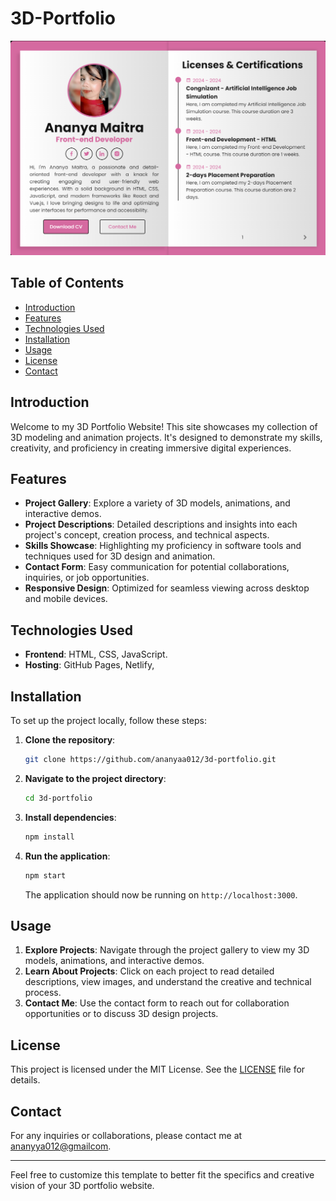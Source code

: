 # 3D-Portfolio
  <img src="https://github.com/ananyaa012/3D-Portfolio/blob/main/3D-portfolio/Screenshot%202024-07-17%20183009.png">
</div>


## Table of Contents

- [Introduction](#introduction)
- [Features](#features)
- [Technologies Used](#technologies-used)
- [Installation](#installation)
- [Usage](#usage)
- [License](#license)
- [Contact](#contact)

## Introduction

Welcome to my 3D Portfolio Website! This site showcases my collection of 3D modeling and animation projects. It's designed to demonstrate my skills, creativity, and proficiency in creating immersive digital experiences.

## Features

- **Project Gallery**: Explore a variety of 3D models, animations, and interactive demos.
- **Project Descriptions**: Detailed descriptions and insights into each project's concept, creation process, and technical aspects.
- **Skills Showcase**: Highlighting my proficiency in software tools and techniques used for 3D design and animation.
- **Contact Form**: Easy communication for potential collaborations, inquiries, or job opportunities.
- **Responsive Design**: Optimized for seamless viewing across desktop and mobile devices.

## Technologies Used

- **Frontend**: HTML, CSS, JavaScript.
- **Hosting**: GitHub Pages, Netlify, 

## Installation

To set up the project locally, follow these steps:

1. **Clone the repository**:
   ```sh
   git clone https://github.com/ananyaa012/3d-portfolio.git
   ```

2. **Navigate to the project directory**:
   ```sh
   cd 3d-portfolio
   ```

3. **Install dependencies**:
   ```sh
   npm install
   ```

4. **Run the application**:
   ```sh
   npm start
   ```

   The application should now be running on `http://localhost:3000`.

## Usage

1. **Explore Projects**: Navigate through the project gallery to view my 3D models, animations, and interactive demos.
2. **Learn About Projects**: Click on each project to read detailed descriptions, view images, and understand the creative and technical process.
3. **Contact Me**: Use the contact form to reach out for collaboration opportunities or to discuss 3D design projects.


## License

This project is licensed under the MIT License. See the [LICENSE](LICENSE) file for details.

## Contact

For any inquiries or collaborations, please contact me at [ananyya012@gmailcom](ananyya012@gmail.com).

---

Feel free to customize this template to better fit the specifics and creative vision of your 3D portfolio website.
